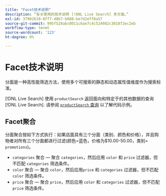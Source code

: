 ```yaml
---
title: "Facet技术说明"
description: “有关使用的技术说明 [!DNL Live Search] 多方面。”
exl-id: 37982610-0ff7-48b7-b088-be7d2eff8a57
source-git-commit: 995f528abc0011c6ae7c4c524982c301072ec2eb
workflow-type: tm+mt
source-wordcount: '123'
ht-degree: 0%

---
```


# Facet技术说明

分面是一种高性能筛选方法，使用多个可搜索的静态和动态属性值维度作为搜索标准。

[!DNL Live Search] 使用 `productSearch` 返回面向和特定于的其他数据的查询 [!DNL Live Search]. 请参阅 [`productSearch` 查询](https://developer.adobe.com/commerce/webapi/graphql/schema/live-search/queries/product-search/) 以了解代码示例。

## Facet聚合

分面聚合按如下方式执行：如果店面具有三个分面（类别、颜色和价格），并且购物者对所有三个分面都进行过滤(颜色=蓝色，价格为$10.00-50.00，类别= `promotions`)。

* `categories` 聚合 — 聚合 `categories`，然后应用 `color` 和 `price` 过滤器，但不匹配 `categories` 筛选条件。
* `color` 聚合 — 聚合 `color`，然后应用`price` 和 `categories` 过滤器，但不匹配 `color` 筛选条件。
* `price` 聚合 — 聚合 `price`，然后应用 `color` 和 `categories` 过滤器，但不匹配 `price` 筛选条件。

